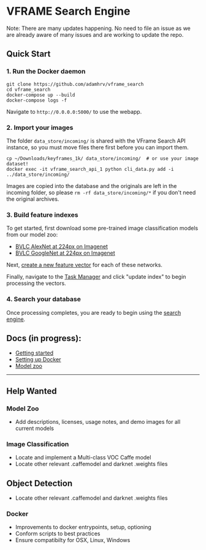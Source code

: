 # VFRAME Search Engine

Note: There are many updates happening. No need to file an issue as we are already aware of many issues and are working to update the repo.

## Quick Start

### 1. Run the Docker daemon

```
git clone https://github.com/adamhrv/vframe_search
cd vframe_search
docker-compose up --build
docker-compose logs -f
```

Navigate to `http://0.0.0.0:5000/` to use the webapp.

### 2. Import your images

The folder `data_store/incoming/` is shared with the VFrame Search API instance, so you must move files there first before you can import them.

```
cp ~/Downloads/keyframes_1k/ data_store/incoming/  # or use your image dataset!
docker exec -it vframe_search_api_1 python cli_data.py add -i ../data_store/incoming/
```

Images are copied into the database and the originals are left in the incoming folder, so please `rm -rf data_store/incoming/*` if you don't need the original archives.

### 3. Build feature indexes

To get started, first download some pre-trained image classification models from our model zoo:

* [BVLC AlexNet at 224px on Imagenet](http://0.0.0.0:5000/modelzoo/caffe_bvlc_alexnet_imagenet/show/)
* [BVLC GoogleNet at 224px on Imagenet](http://0.0.0.0:5000/modelzoo/caffe_bvlc_googlenet_imagenet/show/)

Next, [create a new feature vector](http://0.0.0.0:5000/feature/new/) for each of these networks.

Finally, navigate to the [Task Manager](http://0.0.0.0:5000/task/) and click "update index" to begin processing the vectors.

### 4. Search your database

Once processing completes, you are ready to begin using the [search engine](http://0.0.0.0:5000/search/).

## Docs (in progress):

- [Getting started](docs/setup.md)
- [Setting up Docker](docs/docker.md)
- [Model zoo](docs/modelzoo.md)

--------

## Help Wanted

### Model Zoo

- Add descriptions, licenses, usage notes, and demo images for all current models

### Image Classification

- Locate and implement a Multi-class VOC Caffe model
- Locate other relevant .caffemodel and darknet .weights files

## Object Detection

- Locate other relevant .caffemodel and darknet .weights files

### Docker

- Improvements to docker entrypoints, setup, optioning
- Conform scripts to best practices
- Ensure compatibilty for OSX, Linux, Windows

